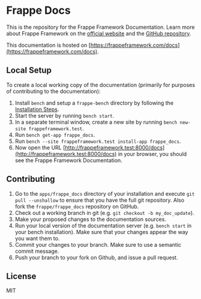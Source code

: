 # Frappe Docs

This is the repository for the Frappe Framework Documentation. Learn more about
Frappe Framework on the [official website](https://frappeframework.com) and the
[GitHub repository](https://github.com/frappe/frappe).

This documentation is hosted on [https://frappeframework.com/docs](https://frappeframework.com/docs).

## Local Setup

To create a local working copy of the documentation (primarily for purposes of
contributing to the documentation):

1. Install `bench` and setup a `frappe-bench` directory by following the
   [Installation Steps](https://frappeframework.com/docs/user/en/installation).
1. Start the server by running `bench start`.
1. In a separate terminal window, create a new site by running `bench new-site frappeframework.test`.
1. Run `bench get-app frappe_docs`.
1. Run `bench --site frappeframework.test install-app frappe_docs`.
2. Now open the URL [http://frappeframework.test:8000/docs](http://frappeframework.test:8000/docs)
   in your browser, you should see the Frappe Framework Documentation.

## Contributing

1. Go to the `apps/frappe_docs` directory of your installation and execute `git
   pull --unshallow` to ensure that you have the full git repository. Also fork
   the `frappe/frappe_docs` repository on GitHub.
1. Check out a working branch in git (e.g. `git checkout -b my_doc_update`).
1. Make your proposed changes to the documentation sources.
1. Run your local version of the documentation server (e.g. `bench start` in
   your bench installation). Make sure that your changes appear the way you want
   them to.
1. Commit your changes to your branch. Make sure to use a semantic commit
   message.
1. Push your branch to your fork on Github, and issue a pull request.

## License

MIT
